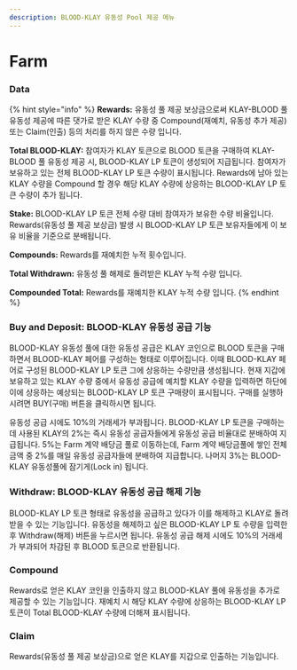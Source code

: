 ```yaml
---
description: BLOOD-KLAY 유동성 Pool 제공 메뉴
---
```


# Farm

### Data

{% hint style="info" %}
**Rewards:** 유동성 풀 제공 보상금으로써 KLAY-BLOOD 풀 유동성 제공에 따른 댓가로 받은 KLAY 수량 중 Compound(재예치, 유동성 추가 제공) 또는 Claim(인출) 등의 처리를 하지 않은 수량 입니다.

**Total BLOOD-KLAY:** 참여자가 KLAY 토큰으로 BLOOD 토큰을 구매하여 KLAY-BLOOD 풀 유동성 제공 시, BLOOD-KLAY LP 토큰이 생성되어 지급됩니다. 참여자가 보유하고 있는 전체 BLOOD-KLAY LP 토큰 수량이 표시됩니다. Rewards에 남아 있는 KLAY 수량을 Compound 할 경우 해당 KLAY 수량에 상응하는 BLOOD-KLAY LP 토큰 수량이 추가 됩니다.

**Stake:** BLOOD-KLAY LP 토큰 전체 수량 대비 참여자가 보유한 수량 비율입니다. Rewards(유동성 풀 제공 보상금) 발생 시 BLOOD-KLAY LP 토큰 보유자들에게 이 보유 비율을 기준으로 분배됩니다.

**Compounds:** Rewards를 재예치한 누적 횟수입니다.

**Total Withdrawn:** 유동성 풀 해제로 돌려받은 KLAY 누적 수량 입니다.

**Compounded Total:** Rewards를 재예치한 KLAY 누적 수량 입니다.
{% endhint %}

### Buy and Deposit: BLOOD-KLAY 유동성 공급 기능

BLOOD-KLAY 유동성 풀에 대한 유동성 공급은 KLAY 코인으로 BLOOD 토큰을 구매하면서 BLOOD-KLAY 페어를 구성하는 형태로 이루어집니다. 이때 BLOOD-KLAY 페어로 구성된 BLOOD-KLAY LP 토큰 그에 상응하는 수량만큼 생성됩니다. 현재 지갑에 보유하고 있는 KLAY 수량 중에서 유동성 공급에 예치할 KLAY 수량을 입력하면 하단에 이에 상응하는 예상되는 BLOOD-KLAY LP 토큰 구매량이 표시됩니다. 구매를 실행하시려면 BUY(구매) 버튼을 클릭하시면 됩니다.

유동성 공급 시에도 10%의 거래세가 부과됩니다. BLOOD-KLAY LP 토큰을 구매하는 데 사용된 KLAY의 2%는 즉시 유동성 공급자들에게 유동성 공급 비율대로 분배하여 지급됩니다. 5%는 Farm 계약 배당금 풀로 이동하는데, Farm 계약 배당금풀에 쌓인 전체 금액 중 2%를 매일 유동성 공급자들에 분배하여 지급합니다. 나머지 3%는 BLOOD-KLAY 유동성풀에 잠기게(Lock in) 됩니다.

### Withdraw: BLOOD-KLAY 유동성 공급 해제 기능

BLOOD-KLAY LP 토큰 형태로 유동성을 공급하고 있다가 이를 해제하고 KLAY로 돌려받을 수 있는 기능입니다. 유동성을 해제하고 싶은 BLOOD-KLAY LP 토 수량을 입력한 후 Withdraw(해제) 버튼을 누르시면 됩니다. 유동성 공급 해제 시에도 10%의 거래세가 부과되어 차감된 후 BLOOD 토큰으로 반환됩니다.&#x20;

### Compound

Rewards로 얻은 KLAY 코인을 인출하지 않고 BLOOD-KLAY 풀에 유동성을 추가로 제공할 수 있는 기능입니다. 재예치 시 해당 KLAY 수량에 상응하는 BLOOD-KLAY LP 토큰이 Total BLOOD-KLAY 수량에 더해져 표시됩니다.

### Claim

Rewards(유동성 풀 제공 보상금)으로 얻은 KLAY를 지갑으로 인출하는 기능입니다.
